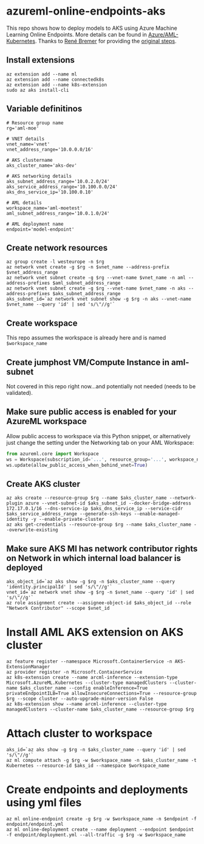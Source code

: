 # azureml-online-endpoints-aks

This repo shows how to deploy models to AKS using Azure Machine Learning Online Endpoints. More details can be found in [Azure/AML-Kubernetes](https://github.com/Azure/AML-Kubernetes). Thanks to [René Bremer](https://github.com/rebremer) for providing the [original steps](https://github.com/rebremer/blog-mlopsapim-git/blob/master/other/mlv2clitest/cli_script.txt).

## Install extensions

```console
az extension add --name ml
az extension add --name connectedk8s
az extension add --name k8s-extension
sudo az aks install-cli
```

## Variable definitinos

```console
# Resource group name
rg='aml-moe'

# VNET details
vnet_name='vnet'
vnet_address_range='10.0.0.0/16'

# AKS clustername
aks_cluster_name='aks-dev'

# AKS networking details
aks_subnet_address_range='10.0.2.0/24'
aks_service_address_range='10.100.0.0/24'
aks_dns_service_ip='10.100.0.10'

# AML details
workspace_name='aml-moetest'
aml_subnet_address_range='10.0.1.0/24'

# AML deployment name
endpoint='model-endpoint'
```

## Create network resources

```console
az group create -l westeurope -n $rg
az network vnet create -g $rg -n $vnet_name --address-prefix $vnet_address_range
az network vnet subnet create -g $rg --vnet-name $vnet_name -n aml --address-prefixes $aml_subnet_address_range
az network vnet subnet create -g $rg --vnet-name $vnet_name -n aks --address-prefixes $aks_subnet_address_range
aks_subnet_id=`az network vnet subnet show -g $rg -n aks --vnet-name $vnet_name --query 'id' | sed 's/\"//g'`
```

## Create workspace

This repo assumes the workspace is already here and is named `$workspace_name`

## Create jumphost VM/Compute Instance in aml-subnet

Not covered in this repo right now...and potentially not needed (needs to be validated).

## Make sure public access is enabled for your AzureML workspace

Allow public access to workspace via this Python snippet, or alternatively just change the setting under the Networking tab on your AML Workspace:

```python
from azureml.core import Workspace
ws = Workspace(subscription_id='...', resource_group='...', workspace_name='...')
ws.update(allow_public_access_when_behind_vnet=True)
```

## Create AKS cluster

```console
az aks create --resource-group $rg --name $aks_cluster_name --network-plugin azure --vnet-subnet-id $aks_subnet_id --docker-bridge-address 172.17.0.1/16 --dns-service-ip $aks_dns_service_ip --service-cidr $aks_service_address_range --generate-ssh-keys --enable-managed-identity -y --enable-private-cluster
az aks get-credentials --resource-group $rg --name $aks_cluster_name --overwrite-existing
```

## Make sure AKS MI has network contributor rights on Network in which internal load balancer is deployed

```console
aks_object_id=`az aks show -g $rg -n $aks_cluster_name --query 'identity.principalId' | sed 's/\"//g'`
vnet_id=`az network vnet show -g $rg -n $vnet_name --query 'id' | sed 's/\"//g'`
az role assignment create --assignee-object-id $aks_object_id --role "Network Contributor" --scope $vnet_id
```

# Install AML AKS extension on AKS cluster

```console
az feature register --namespace Microsoft.ContainerService -n AKS-ExtensionManager
az provider register -n Microsoft.ContainerService
az k8s-extension create --name arcml-inference --extension-type Microsoft.AzureML.Kubernetes --cluster-type managedClusters --cluster-name $aks_cluster_name --config enableInference=True privateEndpointILB=True allowInsecureConnections=True --resource-group $rg --scope cluster --auto-upgrade-minor-version False
az k8s-extension show --name arcml-inference --cluster-type managedClusters --cluster-name $aks_cluster_name --resource-group $rg
```

# Attach cluster to workspace

```console
aks_id=`az aks show -g $rg -n $aks_cluster_name --query 'id' | sed 's/\"//g'`
az ml compute attach -g $rg -w $workspace_name -n $aks_cluster_name -t Kubernetes --resource-id $aks_id --namespace $workspace_name
```

# Create endpoints and deployments using yml files

```console
az ml online-endpoint create -g $rg -w $workspace_name -n $endpoint -f endpoint/endpoint.yml
az ml online-deployment create --name deployment --endpoint $endpoint -f endpoint/deployment.yml --all-traffic -g $rg -w $workspace_name
```
